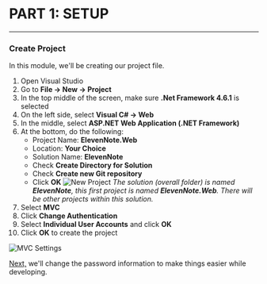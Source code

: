 # PART 1: SETUP
---
### Create Project
In this module, we'll be creating our project file.

1.  Open Visual Studio
2.  Go to **File -> New -> Project**
3.  In the top middle of the screen, make sure **.Net Framework 4.6.1** is selected
4.  On the left side, select **Visual C# -> Web**
5.  In the middle, select **ASP.NET Web Application (.NET Framework)**
6.  At the bottom, do the following:
    - Project Name: **ElevenNote.Web**
    - Location: **Your Choice** 
    - Solution Name: **ElevenNote**
    - Check **Create Directory for Solution**
    - Check **Create new Git repository**
    - Click **OK**
    ![New Project](/assets/1.0-A.png)
*The solution (overall folder) is named **_ElevenNote_**, this first project is named **_ElevenNote.Web_**. There will be other projects within this solution.*
7. Select **MVC**
8. Click **Change Authentication**
9. Select **Individual User Accounts** and click **OK**
10. Click **OK** to create the project

![MVC Settings](/assets/1.0-B.png)

[Next,](1.1-PasswordInformation.md) we'll change the password information to make things easier while developing.